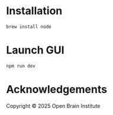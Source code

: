# Installation

```
brew install node
```

# Launch GUI

```
npm run dev
```

# Acknowledgements

Copyright © 2025 Open Brain Institute